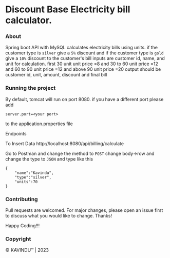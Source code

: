 # Discount Base Electricity bill calculator.

### About
Spring boot API with MySQL calculates electricity bills using units.  if the customer type is `silver` give a `5%` discount and if the customer type 
is `gold` give a `10%` discount to the customer's bill inputs are customer id, name, and unit for calculation. first 30 unit unit price =8 and 30 
to 60 unit price =12 and 60 to 90 unit price =12 and above 90 unit price =20 output should be customer id, unit, amount, discount and
final bill

### Running the project
By default, tomcat will run on port 8080. if you have a different port please add
```
server.port=<your port>
```
to the application.properties file

Endpoints

To Insert Data
http://localhost:8080/api/billing/calculate <br>

Go to Postman and change the method to `POST` change body->row and change the type to `JSON` and type like this

```
{
    "name":"Kavindu",
    "type":"silver",
    "units":70
}
```



### Contributing
Pull requests are welcomed. For major changes, please open an issue first to discuss what you would like to change. Thanks!

Happy Coding!!!

### Copyright
© KAVINDU™ | 2023

